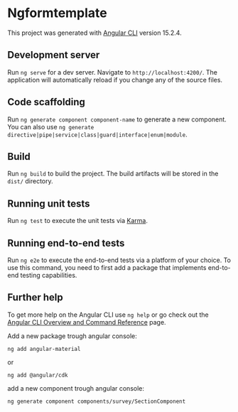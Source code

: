 # Ngformtemplate

This project was generated with [Angular CLI](https://github.com/angular/angular-cli) version 15.2.4.

## Development server

Run `ng serve` for a dev server. Navigate to `http://localhost:4200/`. The application will automatically reload if you change any of the source files.

## Code scaffolding

Run `ng generate component component-name` to generate a new component. You can also use `ng generate directive|pipe|service|class|guard|interface|enum|module`.

## Build

Run `ng build` to build the project. The build artifacts will be stored in the `dist/` directory.

## Running unit tests

Run `ng test` to execute the unit tests via [Karma](https://karma-runner.github.io).

## Running end-to-end tests

Run `ng e2e` to execute the end-to-end tests via a platform of your choice. To use this command, you need to first add a package that implements end-to-end testing capabilities.

## Further help

To get more help on the Angular CLI use `ng help` or go check out the [Angular CLI Overview and Command Reference](https://angular.io/cli) page.


Add a new package trough angular console:

    ng add angular-material

or

    ng add @angular/cdk

add a new component trough angular console:

    ng generate component components/survey/SectionComponent

[//]: # (set database environment to postgresql)

[//]: # ()
[//]: # (    $docker pull postgres)

[//]: # ()
[//]: # (When the download is complete, the docker run command will create a running database within a Docker container. For PostgreSQL, the POSTGRES_PASSWORD environment variable must be specified with the -e option:)

[//]: # ()
[//]: # (    $docker run -e POSTGRES_PASSWORD=password postgres)

[//]: # ()
[//]: # (Next, we'll test our database container connection.)
